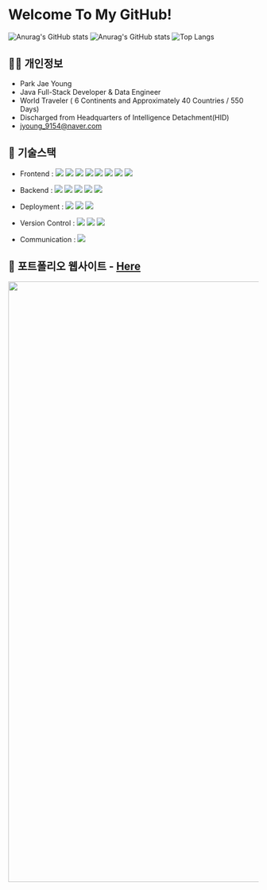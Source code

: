 # Welcome To My GitHub!

![Anurag's GitHub stats](https://github-readme-stats-sand-six-91.vercel.app/api?username=jyoung9154&repo=Coding_Study&count_private=true&show_icons=true&theme=calm&hide_rank=true&hide=stars,prs)
![Anurag's GitHub stats](https://github-readme-stats-sand-six-91.vercel.app/api?username=itbank-jobs&repo=project&count_private=true&show_icons=true&theme=calm&include_all_commits=true&hide_rank=true&hide=stars,prs)
![Top Langs](https://github-readme-stats-sand-six-91.vercel.app/api/top-langs/?username=itbank-jobs&repo=project&layout=compact&theme=calm)

## 🙋‍♂️ 개인정보
- Park Jae Young
- Java Full-Stack Developer & Data Engineer
- World Traveler ( 6 Continents and Approximately 40 Countries / 550 Days)
- Discharged from Headquarters of Intelligence Detachment(HID) 
- jyoung_9154@naver.com

## 🔨 기술스택
- Frontend :
<span><img src="https://img.shields.io/badge/HTML-e34f26?style=flat&logo=html5&logoColor=white"/></span>
<span><img src="https://img.shields.io/badge/CSS-1572b6?style=flat&logo=css3&logoColor=white"/></span>
<span><img src="https://img.shields.io/badge/JavaScript-dbab09?style=flat&logo=javascript&logoColor=white"/></span>
<span><img src="https://img.shields.io/badge/React-61dafb?style=flat&logo=react&logoColor=white"/></span>
<span><img src="https://img.shields.io/badge/jQuery-0769ad?style=flat&logo=jquery&logoColor=white"/></span>
<span><img src="https://img.shields.io/badge/Bootstrap-7952B3?style=flat&logo=bootstrap&logoColor=white"/></span>
<span><img src="https://img.shields.io/badge/React Query-FF4154?style=flat&logo=react-query&logoColor=white"/></span>
<span><img src="https://img.shields.io/badge/React Hook Form-EC5990?style=flat&logo=react-hook-form&logoColor=white"/></span>

- Backend :
<span><img src="https://img.shields.io/badge/Java-3776AB?style=flat&logo=java&logoColor=white"/></span>
<span><img src="https://img.shields.io/badge/Spring-8bc34b?style=flat&logo=spring&logoColor=white"/></span>
<span><img src="https://img.shields.io/badge/Spring1Boot-41AD48?style=flat&logo=springboot&logoColor=white"/></span>
<span><img src="https://img.shields.io/badge/JPA-FFCA28?style=flat&logo=JPA&logoColor=white"/></span>
<span><img src="https://img.shields.io/badge/Linux-3776AB?style=flat&logo=linux&logoColor=white"/></span>

- Deployment :
<span><img src="https://img.shields.io/badge/Redis-232f3e?style=flat&logo=redis&logoColor=white"/></span>
<span><img src="https://img.shields.io/badge/Nginx-00c7b7?style=flat&logo=nginx&logoColor=white"/></span>
<span><img src="https://img.shields.io/badge/Docker-2496ED?style=flat&logo=docker&logoColor=white"/></span>

- Version Control :
<span><img src="https://img.shields.io/badge/Git-f05032?style=flat&logo=git&logoColor=white"/></span>
<span><img src="https://img.shields.io/badge/GitHub-181717?style=flat&logo=github&logoColor=white"/></span>
<span><img src="https://img.shields.io/badge/SVN-0052cc?style=flat&logo=svn&logoColor=white"/></span><br/>
- Communication :
<span><img src="https://img.shields.io/badge/Jira-0052cc?style=flat&logo=jira&logoColor=white"/></span>

## 📝 포트폴리오 웹사이트 - <a href="https://jyoung9154.github.io">Here</a>
[<img width="1206" src="https://github.com/jyoung9154/jyoung9154/assets/38848601/0b1a8958-6ed9-4f89-b24a-8201a3990b38">](https://jyoung9154.github.io)
